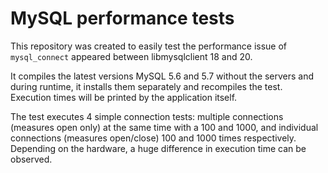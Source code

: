 # MySQL performance tests

This repository was created to easily test the performance issue of `mysql_connect` appeared between libmysqlclient 18 and 20.

It compiles the latest versions MySQL 5.6 and 5.7 without the servers and during runtime, it installs them separately and recompiles the test. Execution times will be printed by the application itself.

The test executes 4 simple connection tests: multiple connections (measures open only) at the same time with a 100 and 1000, and individual connections (measures open/close) 100 and 1000 times respectively. Depending on the hardware, a huge difference in execution time can be observed.
